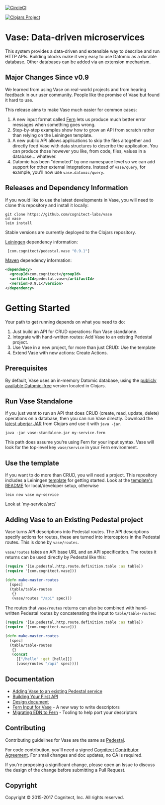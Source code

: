 [![CircleCI](https://circleci.com/gh/cognitect-labs/vase.svg?style=svg&circle-token=21b84b7aea75483821d3852de6c5d9930e85720a)](https://circleci.com/gh/cognitect-labs/vase)

[![Clojars Project](https://img.shields.io/clojars/v/com.cognitect/pedestal.vase.svg)](https://clojars.org/com.cognitect/pedestal.vase)

# Vase: Data-driven microservices

This system provides a data-driven and extensible way to describe and
run HTTP APIs. Building blocks make it very easy to use Datomic as a
durable database. Other databases can be added via an extension mechanism.

## Major Changes Since v0.9

We learned from using Vase on real-world projects and from hearing
feedback in our user community. People like the promise of Vase but
found it hard to use.

This release aims to make Vase much easier for common cases:

1. A new input format called
   [Fern](https://github.com/cognitect-labs/fern) lets us produce much
   better error messages when something goes wrong.
2. Step-by-step examples show how to grow an API from scratch
   rather than relying on the Leiningen template.
3. A new public API allows applications to skip the files altogether
   and directly feed Vase with data structures to describe the
   application. You can produce those however you like, from code,
   files, values in a database... whatever.
4. Datomic has been "demoted" by one namespace level so we can add
   support for other external integrations. Instead of `vase/query`,
   for example, you'll now use `vase.datomic/query`.

## Releases and Dependency Information

If you would like to use the latest developments in Vase, you will need to
clone this repository and install it locally:

```
git clone https://github.com/cognitect-labs/vase
cd vase
lein install
```

Stable versions are currently deployed to the Clojars repository.

[Leiningen](https://github.com/technomancy/leiningen) dependency information:

```clj
 [com.cognitect/pedestal.vase "0.9.1"]
```

[Maven](http://maven.apache.org/) dependency information:

```xml
<dependency>
  <groupId>com.cognitect</groupId>
  <artifactId>pedestal.vase</artifactId>
  <version>0.9.1</version>
</dependency>
```


# Getting Started

Your path to get running depends on what you need to do:

1. Just build an API for CRUD operations: Run Vase standalone.
2. Integrate with hand-written routes: Add Vase to an existing
   Pedestal project.
3. Use Vase in a new project, for more than just CRUD: Use the template
3. Extend Vase with new actions: Create Actions.

## Prerequisites

By default, Vase uses an in-memory Datomic database, using the
[publicly available
Datomic-free](https://clojars.org/com.datomic/datomic-free) version
located in Clojars.

## Run Vase Standalone

If you just want to run an API that does CRUD (create, read, update,
delete) operations on a database, then you can run Vase
directly. Download the [latest uberjar
JAR](https://clojars.org/com.cognitect/pedestal.vase) from Clojars and
use it with `java -jar`.

```
java -jar vase-standalone.jar my-service.fern
```

This path does assume you're using Fern for your input syntax. Vase
will look for the top-level key `vase/service` in your Fern
environment.

## Use the template

If you want to do more than CRUD, you will need a project. This
repository includes a
Leiningen [template](./template) for getting started. Look at the
[template's README](./template/README.md) for local/developer setup,
otherwise

`lein new vase my-service`

Look at `my-service/src/

## Adding Vase to an Existing Pedestal project

Vase turns API descriptions into Pedestal routes. The API descriptions
specify actions for routes, these are turned into interceptors in the
Pedestal routes. This is done by `vase/routes`.

`vase/routes` takes an API base URL and an API specification. The routes it
returns can be used directly by Pedestal like this:

```clj
(require '[io.pedestal.http.route.definition.table :as table])
(require '[com.cognitect.vase]))

(defn make-master-routes
  [spec]
  (table/table-routes
   {}
   (vase/routes "/api" spec)))
```

The routes that `vase/routes` returns can also be combined with
hand-written Pedestal routes by concatenating the input to
`table/table-routes`:

```clj
(require '[io.pedestal.http.route.definition.table :as table])
(require '[com.cognitect.vase]))

(defn make-master-routes
  [spec]
  (table/table-routes
   {}
   (concat
     [["/hello" :get [hello]]]
     (vase/routes "/api" spec))))
```


## Documentation

* [Adding Vase to an existing Pedestal service](./docs/adding_vase.md)
* [Building Your First API](./docs/your_first_api.md)
* [Design document](./docs/design.md)
* [Fern Input for Vase](./docs/vase_with_fern.md) - A new way to write
  descriptors
* [Migrating EDN to Fern](./docs/migrating_edn_to_fern.md) - Tooling
  to help port your descriptors

## Contributing

Contributing guidelines for Vase are the same as
[Pedestal](https://github.com/pedestal/pedestal/blob/master/CONTRIBUTING.md).

For code contribution, you'll need a signed [Cognitect Contributor
Agreement](https://secure.echosign.com/public/hostedForm?formid=8JU33Z7A7JX84U).
For small changes and doc updates, no CA is required.

If you're proposing a significant change, please open an Issue to
discuss the design of the change before submitting a Pull Request.

## Copyright

Copyright © 2015-2017 Cognitect, Inc. All rights reserved.
